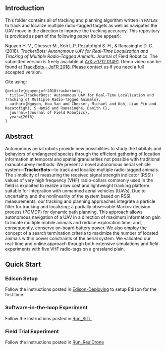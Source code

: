 ## Introduction
This folder contains all of tracking and planning algorithm written in `MATLAB` to track and localize multiple radio-tagged targets as well as navigates the UAV move in the direction to improve the tracking accuracy. This repository is provided as part of the following paper (to be appear):

Nguyen H. V., Chesser M., Koh L.P, Rezatofighi S. H., & Ranasinghe D. C. (2018). *TrackerBots: Autonomous UAV for Real-Time Localization and Tracking of Multiple Radio-Tagged Animals*. Journal of Field Robotics. The submitted version is freely available at [ArXiv:1712.01491](https://arxiv.org/abs/1712.01491). Demo video can be found at [TrackBots - JoFR 2018](https://youtu.be/mHMOWIHFmcY). Please contact us if you need a full accepted version.

Cite using:

```
@article{nguyenjofr2018trackerbots,
  title={TrackerBots: Autonomous UAV for Real-Time Localization and Tracking of Multiple Radio-Tagged Animals},
  author={Nguyen, Hoa Van and Chesser, Michael and Koh, Lian Pin and Rezatofighi, S Hamid and Ranasinghe, Damith C},
  journal={Journal of Field Robotics},
  year={2018}
}
```
## Abstract

Autonomous aerial robots provide new possibilities to study the habitats and behaviors of endangered species through the efficient gathering of location information at temporal and spatial granularities not possible with traditional manual survey methods. We present a novel autonomous aerial vehicle system—**TrackerBots**—to track and localize multiple radio-tagged animals. The simplicity of measuring the received signal strength indicator (RSSI) values of very high frequency (VHF) radio-collars commonly used in the field is exploited to realize a low cost and lightweight tracking platform suitable for integration with unmanned aerial vehicles (UAVs). Due to uncertainty and the nonlinearity of the system based on RSSI measurements, our tracking and planning approaches integrate a particle filter for tracking and localizing; a partially observable Markov decision process (POMDP) for dynamic path planning. This approach allows autonomous navigation of a UAV in a direction of maximum information gain to locate multiple mobile animals and reduce exploration time; and, consequently, conserve on-board battery power. We also employ the concept of a search termination criteria to maximize the number of located animals within power constraints of the aerial system. We validated our real-time and online approach through both extensive simulations and field experiments with five VHF radio-tags on a grassland plain. 

## Quick Start

### Edison Setup
Follow the instructions posted in [Edison-Deploying](Edison-Deploying.md) to setup Edison for the first time.

### Software-in-the-loop Experiment

Follow the instructions posted in [Run_SITL](Run_SITL.md)

### Field Trial Experiment

Follow the instructions posted in [Run_RealDrone](Run_RealDrone.md)